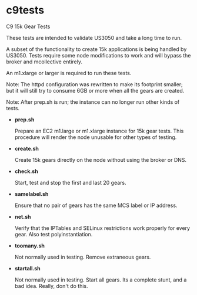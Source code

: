 c9tests
=======

C9 15k Gear Tests

These tests are intended to validate US3050 and take a long time to
run.

A subset of the functionality to create 15k applications is being
handled by US3050.  Tests require some node modifications to work and
will bypass the broker and mcollective entirely.

An m1.xlarge or larger is required to run these tests.

Note: The httpd configuration was rewritten to make its footprint
smaller; but it will still try to consume 6GB or more when all the
gears are created.

Note: After prep.sh is run; the instance can no longer run other kinds
of tests.


* __prep.sh__

  Prepare an EC2 m1.large or m1.xlarge instance for 15k gear tests.
  This procedure will render the node unusable for other types of
  testing.

* __create.sh__

  Create 15k gears directly on the node without using the broker or
  DNS.

* __check.sh__

  Start, test and stop the first and last 20 gears.

* __samelabel.sh__

  Ensure that no pair of gears has the same MCS label or IP address.

* __net.sh__

  Verify that the IPTables and SELinux restrictions work properly for
  every gear.  Also test polyinstantiation.

* __toomany.sh__

  Not normally used in testing.  Remove extraneous gears.

* __startall.sh__

  Not normally used in testing.  Start all gears.  Its a complete
  stunt, and a bad idea.  Really, don't do this.


